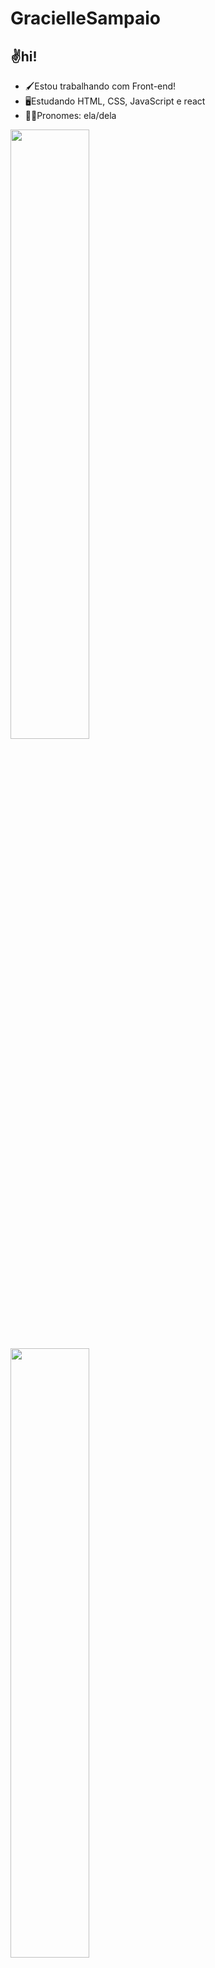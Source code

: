 # GracielleSampaio
## ✌️hi!

- 🖌️Estou trabalhando com Front-end!
- 🖥️Estudando HTML, CSS, JavaScript e react
- 🧙‍♀️Pronomes: ela/dela

<div>
  <a href="https://github.com/Gracielle-Sampaio"/>
  <img height="50%" width="50%" src="https://github-readme-stats.vercel.app/api?username=Gracielle-Sampaio&show_icons=true&theme=tokyonight&include_all_comits=true&count_private=true"/>
  <img height="50%" width="50%" src="https://github-readme-stats.vercel.app/api/top-langs/?username=Gracielle-Sampaio&layout-compact&langs_count=16&theme=tokyonight"/>
</div>

<div>
 - <img align="center" alt="" height="25" width="35" src="https://cdn.jsdelivr.net/gh/devicons/devicon/icons/html5/html5-original.svg">
 - <img align="center" alt="" height="25" width="35" src="https://cdn.jsdelivr.net/gh/devicons/devicon/icons/css3/css3-original.svg">
 - <img align="center" alt="" height="25" width="35" src="https://cdn.jsdelivr.net/gh/devicons/devicon/icons/javascript/javascript-original.svg">
</div>

##

<div>
  <a href="https://hello-graci.itch.io/" target="_blank"> <img src="https://img.shields.io/badge/Twitch-9146FF?style=for-the-badge&logo=twitch&logoColor=white">
  <a href="https://www.instagram.com/graciinh_/" target="_blank"> <img src="https://img.shields.io/badge/Instagram-E4405F?style=for-the-badge&logo=instagram&logoColor=white">
  <a href="https://twitter.com/bysunshinearts" target="_blank"> <img src="https://img.shields.io/badge/Twitter-1DA1F2?style=for-the-badge&logo=twitter&logoColor=white">
    <img src="https://media.giphy.com/media/ZtB2l3jHiJsFa/giphy.gif" height="80em">
</div>

